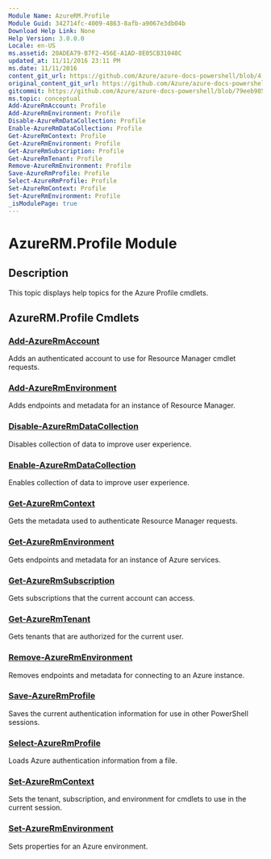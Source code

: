 ```yaml
---
Module Name: AzureRM.Profile
Module Guid: 342714fc-4009-4863-8afb-a9067e3db04b
Download Help Link: None
Help Version: 3.0.0.0
Locale: en-US
ms.assetid: 20ADEA79-B7F2-456E-A1AD-8E05CB31048C
updated_at: 11/11/2016 23:11 PM
ms.date: 11/11/2016
content_git_url: https://github.com/Azure/azure-docs-powershell/blob/4.1.0/azureps-cmdlets-docs/ResourceManager/AzureRM.Profile/v2.1.0/AzureRM.Profile.md
original_content_git_url: https://github.com/Azure/azure-docs-powershell/blob/4.1.0/azureps-cmdlets-docs/ResourceManager/AzureRM.Profile/v2.1.0/AzureRM.Profile.md
gitcommit: https://github.com/Azure/azure-docs-powershell/blob/79eeb985ea480979357fb4695832a0c3d29a48bf
ms.topic: conceptual
Add-AzureRmAccount: Profile
Add-AzureRmEnvironment: Profile
Disable-AzureRmDataCollection: Profile
Enable-AzureRmDataCollection: Profile
Get-AzureRmContext: Profile
Get-AzureRmEnvironment: Profile
Get-AzureRmSubscription: Profile
Get-AzureRmTenant: Profile
Remove-AzureRmEnvironment: Profile
Save-AzureRmProfile: Profile
Select-AzureRmProfile: Profile
Set-AzureRmContext: Profile
Set-AzureRmEnvironment: Profile
_isModulePage: true
---
```


# AzureRM.Profile Module
## Description
This topic displays help topics for the Azure Profile cmdlets.

## AzureRM.Profile Cmdlets
### [Add-AzureRmAccount](./Add-AzureRmAccount.md)
Adds an authenticated account to use for Resource Manager cmdlet requests.


### [Add-AzureRmEnvironment](./Add-AzureRmEnvironment.md)
Adds endpoints and metadata for an instance of Resource Manager.


### [Disable-AzureRmDataCollection](./Disable-AzureRmDataCollection.md)
Disables collection of data to improve user experience.


### [Enable-AzureRmDataCollection](./Enable-AzureRmDataCollection.md)
Enables collection of data to improve user experience.


### [Get-AzureRmContext](./Get-AzureRmContext.md)
Gets the metadata used to authenticate Resource Manager requests.


### [Get-AzureRmEnvironment](./Get-AzureRmEnvironment.md)
Gets endpoints and metadata for an instance of Azure services.


### [Get-AzureRmSubscription](./Get-AzureRmSubscription.md)
Gets subscriptions that the current account can access.


### [Get-AzureRmTenant](./Get-AzureRmTenant.md)
Gets tenants that are authorized for the current user.


### [Remove-AzureRmEnvironment](./Remove-AzureRmEnvironment.md)
Removes endpoints and metadata for connecting to an Azure instance.


### [Save-AzureRmProfile](./Save-AzureRmProfile.md)
Saves the current authentication information for use in other PowerShell sessions.


### [Select-AzureRmProfile](./Select-AzureRmProfile.md)
Loads Azure authentication information from a file.


### [Set-AzureRmContext](./Set-AzureRmContext.md)
Sets the tenant, subscription, and environment for cmdlets to use in the current session.


### [Set-AzureRmEnvironment](./Set-AzureRmEnvironment.md)
Sets properties for an Azure environment.



